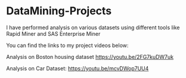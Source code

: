 # DataMining-Projects
I have performed analysis on various datasets using different tools like Rapid Miner and SAS Enterprise Miner

You can find the links to my project videos below:

Analysis on Boston housing dataset 
https://youtu.be/2FG7kuDW7uk

Analysis on Car Dataset:
https://youtu.be/mcvDWop7UU4

